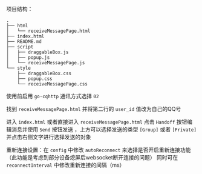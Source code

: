 项目结构：
```
.
├── html
│   └── receiveMessagePage.html
├── index.html
├── README.md
├── script
│   ├── draggableBox.js
│   ├── popup.js
│   └── receiveMessagePage.js
└── style
    ├── draggableBox.css
    ├── popup.css
    └── receiveMessagePage.css

```
使用前启用 ```go-cqhttp``` 通讯方式选择 ```02```

找到 ```receiveMessagePage.html``` 并将第二行的 ```user_id``` 值改为自己的QQ号

进入 ```index.html``` 或者直接进入 ```receiveMessagePage.html```
点击 ```Handoff``` 按钮编辑消息并使用 ```Send``` 按钮发送
，上方可以选择发送的类型 ```[Group]``` 或者 ```[Private]```
并点击右侧文字进行选择发送的对象

重新连接设置：在 ```config``` 中修改 ```autoReconnect``` 来选择是否开启重新连接功能（此功能是考虑到部分设备熄屏后websocket断开连接的问题）
同时可在 ```reconnectInterval``` 中修改重新连接的间隔（ms）